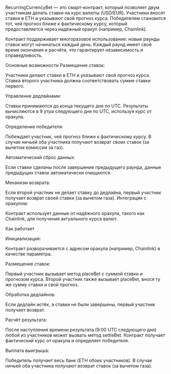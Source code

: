 RecurringCurrencyBet — это смарт-контракт, который позволяет двум участникам делать ставки на курс валюты (USD/EUR). Участники вносят ставки в ETH и указывают свой прогноз курса. Победителем становится тот, чей прогноз ближе к фактическому курсу, который предоставляется через надёжный оракул (например, Chainlink).

Контракт поддерживает многоразовое использование: новые раунды ставок могут начинаться каждый день. Каждый раунд имеет своё время окончания и расчёта, что гарантирует независимость и справедливость.

Основные возможности
Размещение ставок:

Участники делают ставки в ETH и указывают свой прогноз курса.
Ставка второго участника должна соответствовать сумме ставки первого.

Управление дедлайнами:

Ставки принимаются до конца текущего дня по UTC.
Результаты вычисляются в 9 утра следующего дня по UTC, используя курс от оракула.

Определение победителя:

Побеждает участник, чей прогноз ближе к фактическому курсу.
В случае ничьей оба участника получают возврат своих ставок (за вычетом комиссии за газ).

Автоматический сброс данных:

Если ставки сделаны после завершения предыдущего раунда, данные предыдущих ставок автоматически очищаются.

Механизм возврата:

Если второй участник не делает ставку до дедлайна, первый участник получает возврат своей ставки (за вычетом газа).
Интеграция с оракулом:

Контракт использует данные от надёжного оракула, такого как Chainlink, для получения актуального курса валют.

Как работает

Инициализация:

Контракт разворачивается с адресом оракула (например, Chainlink) в качестве параметра.

Размещение ставок:

Первый участник вызывает метод placeBet с суммой ставки и прогнозом курса.
Второй участник также вызывает placeBet, внося ту же сумму ставки и свой прогноз.

Обработка дедлайнов:

Если дедлайн истёк, а ставки не были завершены, первый участник получает возврат.

Расчёт результата:

После наступления времени результата (9:00 UTC следующего дня) любой из участников может вызвать метод settleBet.
Контракт получает фактический курс от оракула и определяет победителя.

Выплата выигрыша:

Победитель получает весь банк (ETH обоих участников).
В случае ничьей оба участника получают возврат ставок (за вычетом газа).
